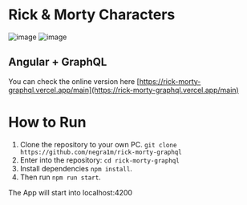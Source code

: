 # Rick & Morty Characters
![image](https://github.com/user-attachments/assets/d58cfd32-73be-4093-b180-9e863c6d6c7d)
![image](https://github.com/user-attachments/assets/3f307400-5973-4a89-a636-78d61ff764ac)


## Angular + GraphQL

You can check the online version here
[https://rick-morty-graphql.vercel.app/main](https://rick-morty-graphql.vercel.app/main)

# How to Run
1. Clone the repository to your own PC. 
 `git clone https://github.com/negra1m/rick-morty-graphql`
2. Enter into the repository: `cd rick-morty-graphql` 
3. Install dependencies `npm install`.
4. Then run `npm run start`.

The App will start into localhost:4200
